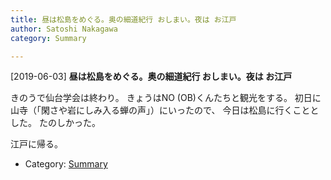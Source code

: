 ```yaml
---
title: 昼は松島をめぐる。奥の細道紀行 おしまい。夜は お江戸
author: Satoshi Nakagawa
category: Summary

---
```


[2019-06-03] **昼は松島をめぐる。奥の細道紀行 おしまい。夜は お江戸** 

 きのうで仙台学会は終わり。
きょうはNO (OB)くんたちと観光をする。
初日に山寺（「閑さや岩にしみ入る蝉の声」）にいったので、
今日は松島に行くこととした。
たのしかった。

 江戸に帰る。

<!--more-->

- Category: [Summary](https://merapano.github.io/categories.html#Summary)

